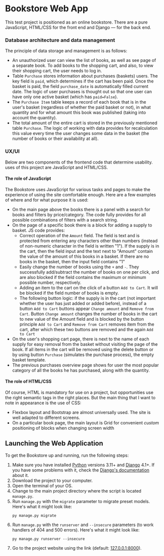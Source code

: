 Bookstore Web App
=================

This test project is positioned as an online bookstore. There are a pure JavaScript, HTML/CSS for the front end and Django — for the back end.

### Database architecture and data management

The principle of data storage and management is as follows:

*   An unauthorized user can view the list of books, as well as see page of a separate book. To add books to the shopping cart, and also, to view their shopping cart, the user needs to log in.
*   Table `Purchase` stores information about purchases (baskets) users. The key field is `paid`, which determines if the cart has been paid. Once the basket is paid, the field `purchase_date` is automatically filled current date. The logic of user purchases is thought out so that one user can have only one active basket (which has `paid=False`).
*   The `Purchase Item` table keeps a record of each book that is in the user's basket (regardless of whether the paid basket or not), in what quantity and for what amount this book was published (taking into account the quantity).
*   The total amount of the entire cart is stored in the previously mentioned table `Purchase`. The logic of working with data provides for recalculation this value every time the user changes some data in the basket (the number of books or their availability at all).

### UX/UI

Below are two components of the frontend code that determine usability. uses of this project are JavaScript and HTML/CSS.

#### The role of JavaScript

The Bookstore uses JavaScript for various tasks and pages to make the experience of using the site comfortable enough. Here are a few examples of where and for what purpose it is used:

*   On the main page above the books there is a panel with a search for books and filters by price/category. The code fully provides for all possible combinations of filters with a search string.
*   On the page of a specific book there is a block for adding a supply to basket. JS code provides:
    *   Correct operation of the `Amount` field. The field is text and is protected from entering any characters other than numbers (instead of non-numeric character in the field is written "1"). If the supply is in the cart, then the field input and the text next to "Amount" contain the value of the amount of this books in a basket. If there are no books in the basket, then the input field contains "1"
    *   Easily change the number of books using the `+` and `-`. They successfully add/subtract the number of books on one per click, and are also blocked if the field contains the maximum or minimum possible number, respectively.
    *   Adding an item to the cart on the click of a button `Add to Cart`. It will be blocked if the field number of books is empty.
    *   The following button logic: if the supply is in the cart (not important whether the user has just added or added before), instead of a button `Add to Cart` buttons appear `Change amount` and `Remove from Cart`. Button `Change amount` changes the number of books in the cart to new value of the Amount field and is blocked by the button principle `Add to Cart` and `Remove from Cart` removes item from the cart, after which these two buttons are removed and the again `Add to Cart`
*   On the user's shopping cart page, there is next to the name of each supply for easy removal from the basket without visiting the page of the book. If all items in the cart will be removed using the delete button or by using button `Purchase` (simulates the purchase process), the empty basket template.
*   The previous purchases overview page shows for user the most popular category of all the books he has purchased, along with the quantity.

#### The role of HTML/CSS

Of course, HTML is mandatory for use on a project, but opportunities use the right semantic tags in the right places. But the main thing that I want to note in appearance is the use of CSS:

*   Flexbox layout and Bootstrap are almost universally used. The site is well adapted to different screens.
*   On a particular book page, the main layout is Grid for convenient _custom_ positioning of blocks when changing screen width

Launching the Web Application
-----------------------------

To get the Bookstore up and running, run the following steps:

1.  Make sure you have installed [Python](https://www.python.org/) versions 3.11+ and [Django](https://www.djangoproject.com/) 4.1+. If you have some problems with it, check the [Django's documentation](https://docs.djangoproject.com/en/4.1/topics/install/) about it.
2.  Download the project to your computer.
3.  Open the terminal of your OS.
4.  Change to the main project directory where the script is located `manage.py`.
5.  Run `manage.py` with the `migrate` parameter to migrate preset models. Here's what it might look like:
    ```
    py manage.py migrate
    ```
6.  Run `manage.py` with the `runserver` and `--insecure` parameters (to work handlers of 404 and 500 errors). Here's what it might look like: 
    ```
    py manage.py runserver --insecure
    ```
7.  Go to the project website using the link (default: [127.0.0.1:8000](http://127.0.0.1:8000)).
